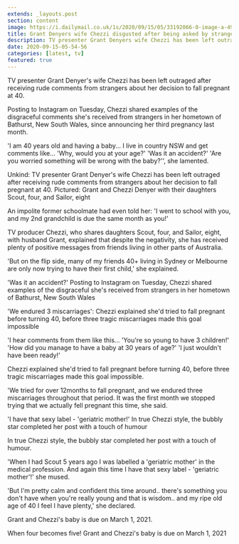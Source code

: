 ```yaml
---
extends: _layouts.post
section: content
image: https://i.dailymail.co.uk/1s/2020/09/15/05/33192066-0-image-a-49_1600145446950.jpg 
title: Grant Denyers wife Chezzi disgusted after being asked by strangers why shes having a baby at 40 
description: TV presenter Grant Denyers wife Chezzi has been left outraged after being questioned about her decision to fall pregnant at age age 40.  
date: 2020-09-15-05-54-56 
categories: [latest, tv] 
featured: true 
--- 
```

TV presenter Grant Denyer's wife Chezzi has been left outraged after receiving rude comments from strangers about her decision to fall pregnant at 40. 

Posting to Instagram on Tuesday, Chezzi shared examples of the disgraceful comments she's received from strangers in her hometown of Bathurst, New South Wales, since announcing her third pregnancy last month.  

'I am 40 years old and having a baby... I live in country NSW and get comments like... 'Why, would you at your age?' 'Was it an accident?' 'Are you worried something will be wrong with the baby?'', she lamented.

Unkind: TV presenter Grant Denyer's wife Chezzi has been left outraged after receiving rude comments from strangers about her decision to fall pregnant at 40. Pictured: Grant and Chezzi Denyer with their daughters Scout, four, and Sailor, eight  

An impolite former schoolmate had even told her: 'I went to school with you, and my 2nd grandchild is due the same month as you!'  

 TV producer Chezzi, who shares daughters Scout, four, and Sailor, eight, with husband Grant, explained that despite the negativity, she has received plenty of positive messages from friends living in other parts of Australia.  

'But on the flip side, many of my friends 40+ living in Sydney or Melbourne are only now trying to have their first child,' she explained.  

'Was it an accident?' Posting to Instagram on Tuesday, Chezzi shared examples of the disgraceful she's received from strangers in her hometown of Bathurst, New South Wales 

'We endured 3 miscarriages': Chezzi explained she'd tried to fall pregnant before turning 40, before three tragic miscarriages made this goal impossible 

'I hear comments from them like this... 'You're so young to have 3 children!' 'How did you manage to have a baby at 30 years of age?' 'I just wouldn't have been ready!' 

Chezzi explained she'd tried to fall pregnant before turning 40, before three tragic miscarriages made this goal impossible.  

'We tried for over 12months to fall pregnant, and we endured three miscarriages throughout that period. It was the first month we stopped trying that we actually fell pregnant this time, she said. 

'I have that sexy label - 'geriatric mother!' In true Chezzi style, the bubbly star completed her post with a touch of humour 

In true Chezzi style, the bubbly star completed her post with a touch of humour.  

'When I had Scout 5 years ago I was labelled a 'geriatric mother' in the medical profession. And again this time I have that sexy label - 'geriatric mother'!' she mused. 

'But I'm pretty calm and confident this time around.. there's something you don't have when you're really young and that is wisdom.. and my ripe old age of 40 I feel I have plenty,' she declared.  

Grant and Chezzi's baby is due on March 1, 2021. 

When four becomes five! Grant and Chezzi's baby is due on March 1, 2021


